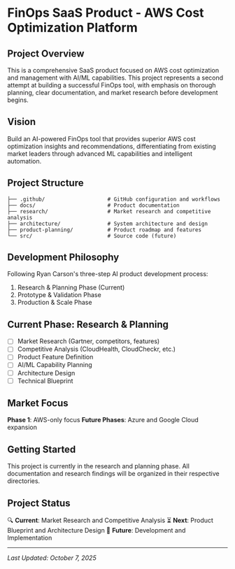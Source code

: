 # FinOps SaaS Product - AWS Cost Optimization Platform

## Project Overview

This is a comprehensive SaaS product focused on AWS cost optimization and management with AI/ML capabilities. This project represents a second attempt at building a successful FinOps tool, with emphasis on thorough planning, clear documentation, and market research before development begins.

## Vision

Build an AI-powered FinOps tool that provides superior AWS cost optimization insights and recommendations, differentiating from existing market leaders through advanced ML capabilities and intelligent automation.

## Project Structure

```
├── .github/                    # GitHub configuration and workflows
├── docs/                       # Product documentation
├── research/                   # Market research and competitive analysis
├── architecture/               # System architecture and design
├── product-planning/           # Product roadmap and features
└── src/                        # Source code (future)
```

## Development Philosophy

Following Ryan Carson's three-step AI product development process:
1. Research & Planning Phase (Current)
2. Prototype & Validation Phase
3. Production & Scale Phase

## Current Phase: Research & Planning

- [ ] Market Research (Gartner, competitors, features)
- [ ] Competitive Analysis (CloudHealth, CloudCheckr, etc.)
- [ ] Product Feature Definition
- [ ] AI/ML Capability Planning
- [ ] Architecture Design
- [ ] Technical Blueprint

## Market Focus

**Phase 1**: AWS-only focus
**Future Phases**: Azure and Google Cloud expansion

## Getting Started

This project is currently in the research and planning phase. All documentation and research findings will be organized in their respective directories.

## Project Status

🔍 **Current**: Market Research and Competitive Analysis
⏳ **Next**: Product Blueprint and Architecture Design
🚀 **Future**: Development and Implementation

---
*Last Updated: October 7, 2025*
